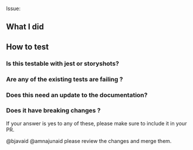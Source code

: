 Issue:

## What I did

## How to test

### Is this testable with jest or storyshots?

### Are any of the existing tests are failing ?

### Does this need an update to the documentation?

### Does it have breaking changes ?

If your answer is yes to any of these, please make sure to include it in your PR.


@bjavaid @amnajunaid please review the changes and merge them.
